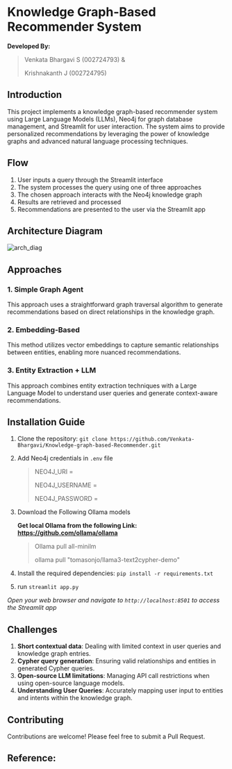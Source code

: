 # Knowledge Graph-Based Recommender System
**Developed By:**

> Venkata Bhargavi S (002724793) &
> 
> Krishnakanth J (002724795)

## Introduction

This project implements a knowledge graph-based recommender system using Large Language Models (LLMs), Neo4j for graph database management, and Streamlit for user interaction. The system aims to provide personalized recommendations by leveraging the power of knowledge graphs and advanced natural language processing techniques.



## Flow

1. User inputs a query through the Streamlit interface
2. The system processes the query using one of three approaches
3. The chosen approach interacts with the Neo4j knowledge graph
4. Results are retrieved and processed
5. Recommendations are presented to the user via the Streamlit app

## Architecture Diagram

![arch_diag](https://github.com/user-attachments/assets/0485025d-2102-469a-90b5-8adc91a84ce9)



## Approaches

### 1. Simple Graph Agent

This approach uses a straightforward graph traversal algorithm to generate recommendations based on direct relationships in the knowledge graph.

### 2. Embedding-Based

This method utilizes vector embeddings to capture semantic relationships between entities, enabling more nuanced recommendations.

### 3. Entity Extraction + LLM

This approach combines entity extraction techniques with a Large Language Model to understand user queries and generate context-aware recommendations.

## Installation Guide

1. Clone the repository: `git clone https://github.com/Venkata-Bhargavi/Knowledge-graph-based-Recommender.git`

2. Add Neo4j credentials in `.env` file
   
   > NEO4J_URI =
   > 
   > NEO4J_USERNAME =
   > 
   > NEO4J_PASSWORD =

3. Download the Following Ollama models

   **Get local Ollama from the following Link: https://github.com/ollama/ollama**

   > Ollama pull all-minilm
   > 
   > ollama pull "tomasonjo/llama3-text2cypher-demo"
   
4. Install the required dependencies: `pip install -r requirements.txt`

5. run `streamlit app.py`

*Open your web browser and navigate to `http://localhost:8501` to access the Streamlit app*

## Challenges

1. **Short contextual data**: Dealing with limited context in user queries and knowledge graph entries.
2. **Cypher query generation**: Ensuring valid relationships and entities in generated Cypher queries.
3. **Open-source LLM limitations**: Managing API call restrictions when using open-source language models.
4. **Understanding User Queries**: Accurately mapping user input to entities and intents within the knowledge graph.

## Contributing

Contributions are welcome! Please feel free to submit a Pull Request.

## Reference:
